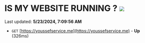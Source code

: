 # IS MY WEBSITE RUNNING ? [![](https://img.shields.io/static/v1?label=Sponsor&message=%E2%9D%A4&logo=GitHub&color=%23fe8e86)](https://github.com/sponsors/<username>)

Last updated: **5/23/2024, 7:09:56 AM**

- `GET` [https://youssefservice.me](https://youssefservice.me) - **Up** (326ms)

